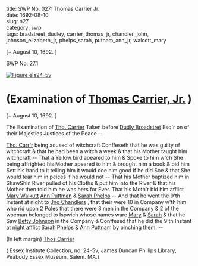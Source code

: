 title: SWP No. 027: Thomas Carrier Jr.  
date: 1692-08-10  
slug: n27  
category: swp  
tags: bradstreet_dudley, carrier_thomas_jr, chandler_john, johnson_elizabeth_jr, phelps_sarah, putnam_ann_jr, walcott_mary




[+ August 10, 1692. ]

<div markdown class="doc" id="n27.1">

<div class="doc_id">SWP No. 27.1</div>


<span markdown class="figure">[![Figure eia24-5v](archives/essex/eia/gifs/eia24-5v.gif)](archives/essex/eia/large/eia24-5v.jpg)</span>

# (Examination of [Thomas Carrier, Jr.](/tag/carrier_thomas_jr.html) )

[+ August 10, 1692. ]

The Examination of [Tho. Carrier](/tag/carrier_thomas_jr.html) Taken before [Dudly Broadstret](/tag/bradstreet_dudley.html) Esq'r on of their Majesties Justices of the Peace --

[Tho. Carr'r](/tag/carrier_thomas_jr.html) being acused of witchcraft Conffeseth that he was  guilty of witchcraft & that he had been a witch a week & that his  Mother taught him witchcraft -- That a Yellow bird apeared to him & Spoke to him w'ch She  being affrighted his Mother apeared to him & brought him a book  & bid him Sett his hand to it telling him it would doe him good if he did Soe & that She would tear him in peices if he would not -- That his Mother baptized him in ShawShin River pulled of his  Cloths & put him into the River & that his Mother then told him he  was hers for Ever. That his Moth'r bid him afflict [Mary Walkutt](/tag/walcott_mary.html) [Ann Puttman](/tag/putnam_ann_jr.html) & [Sarah Phelps](/tag/phelps_sarah.html) -- And that he went the 9'th Instant at  night to [Jno Chandlers](/tag/chandler_john.html) , that their were 10 in Company w'th him who rid upon 2 Poles that there were 3 men in the Company & 2 of the  woeman belonged to Ispwich whose names ware [Mary](/tag/walcott_mary.html) & [Sarah](/tag/phelps_sarah.html) & that he Saw [Betty Johnson](/tag/johnson_elizabeth_jr.html) in the Company & Conffesed that he did  the 9'th Instant at night afflict [Sarah Phelps](/tag/phelps_sarah.html) & [Ann Puttnam](/tag/putnam_ann_jr.html) by pinching them. --

(In left margin) [Thos Carrier](/tag/carrier_thomas_jr.html)

( Essex Institute Collection, no. 24-5v, James Duncan Phillips Library, Peabody Essex Museum, Salem. MA.)


</div>
